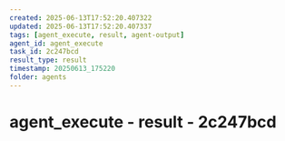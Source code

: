 ```yaml
---
created: 2025-06-13T17:52:20.407322
updated: 2025-06-13T17:52:20.407337
tags: [agent_execute, result, agent-output]
agent_id: agent_execute
task_id: 2c247bcd
result_type: result
timestamp: 20250613_175220
folder: agents
---
```


# agent_execute - result - 2c247bcd

